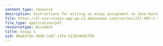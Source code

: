 ```yaml
---
content_type: resource
description: Instructions for writing an essay assignment on Jane Austen.
file: https://ol-ocw-studio-app-qa.s3.amazonaws.com/courses/21l-003-2-reading-fiction-fall-2006/00a62fde36d07a9713fe512834685fd9_essay1.pdf
file_type: application/pdf
resourcetype: Document
title: Essay 1
uid: 00a62fde-36d0-7a97-13fe-512834685fd9
---
```

